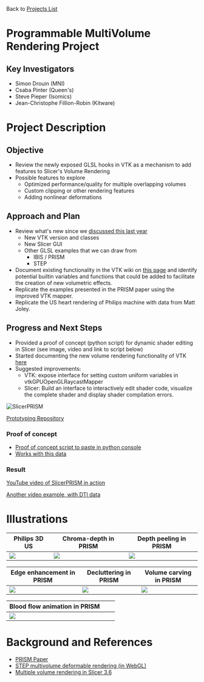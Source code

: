 Back to [Projects List](../../README.md#ProjectsList)

# Programmable MultiVolume Rendering Project

## Key Investigators

- Simon Drouin (MNI)
- Csaba Pinter (Queen's)
- Steve Pieper (Isomics)
- Jean-Christophe Fillion-Robin (Kitware)


# Project Description

## Objective

* Review the newly exposed GLSL hooks in VTK as a mechanism to add features to Slicer's Volume Rendering
* Possible features to explore
  * Optimized performance/quality for multiple overlapping volumes
  * Custom clipping or other rendering features
  * Adding nonlinear deformations

## Approach and Plan

* Review what's new since we [discussed this last year](https://na-mic.org/wiki/Project_Week_25/Next_Generation_GPU_Volume_Rendering)
  * New VTK version and classes
  * New Slicer GUI
  * Other GLSL examples that we can draw from
    * IBIS / PRISM
    * STEP
* Document existing functionality in the VTK wiki on [this page](https://www.vtk.org/Wiki/VTK/ProgrammableMultiVolumeRendering) and identify potential builtin variables and functions that could be added to facilitate the creation of new volumetric effects.
* Replicate the examples presented in the PRISM paper using the improved VTK mapper.
* Replicate the US heart rendering of Philips machine with data from Matt Joley.

## Progress and Next Steps
* Provided a proof of concept (python script) for dynamic shader editing in Slicer (see image, video and link to script below)
* Started documenting the new volume rendering functionality of VTK [here](https://docs.google.com/document/d/1TBewDwBLdoAsl2Gm8ERcQXGhyLkr_zrqAtDiQYXRpdA/edit?usp=sharing)
* Suggested improvements:
  * VTK: expose interface for setting custom uniform variables in vtkGPUOpenGLRaycastMapper
  * Slicer: Build an interface to interactively edit shader code, visualize the complete shader and display shader compilation errors.

![SlicerPRISM](SlicerPRISM-2018-06-28.png)

[Prototyping Repository](https://github.com/pieper/VTKCustomShaders)

### Proof of concept
* [Proof of concept script to paste in python console](https://github.com/pieper/VTKCustomShaders/blob/master/SlicerShader.py)
* [Works with this data](https://github.com/NA-MIC/ProjectWeek/releases/download/ThursdayEvening-2018-06-28/2018-06-28-Scene.mrb)

### Result
[YouTube video of SlicerPRISM in action](https://youtu.be/yiEI_yBMu8k)

[Another video example, with DTI data](https://youtu.be/-LODgIh5W6k)


# Illustrations


| Philips 3D US | Chroma-depth in PRISM | Depth peeling in PRISM |
| --- | --- | --- |
| ![](matt-jolley-us.png) | ![](chroma-depth-crop.png) | ![](depth-peeling-crop.png) |


| Edge enhancement in PRISM | Decluttering in PRISM | Volume carving in PRISM |
| --- | --- | --- |
| ![](edge-and-shading.png) | ![](decluttered-crop.png) | ![](volume-carving-crop.png) |


| Blood flow animation in PRISM |  |  |
| --- | --- | --- |
| ![](flow-illustration-crop.png) |  |  |


# Background and References

<!--Use this space for information that may help people better understand your project, like links to papers, source code, or data.-->

- [PRISM Paper](http://journals.plos.org/plosone/article?id=10.1371/journal.pone.0193636)
- [STEP multivolume deformable rendering (in WebGL)](https://www.youtube.com/watch?v=8dputUoKBTA)
- [Multiple volume rendering in Slicer 3.6](https://www.slicer.org/wiki/Modules:VolumeRendering-Documentation-3.6)
